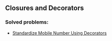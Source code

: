 ## Closures and Decorators

### Solved problems:

* [Standardize Mobile Number Using Decorators](standardize-mobile-number-using-decorators)
